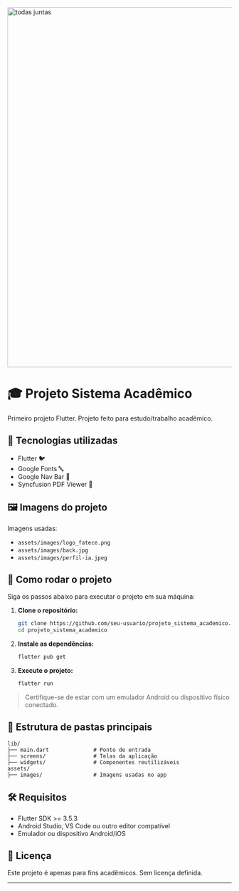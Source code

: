 <img width="808" alt="todas juntas" src="https://github.com/user-attachments/assets/52694937-9765-4fcd-b0ec-80082d6e5eb3">

# 🎓 Projeto Sistema Acadêmico

Primeiro projeto Flutter. Projeto feito para estudo/trabalho acadêmico.

## 📱 Tecnologias utilizadas

- Flutter 🐦
- Google Fonts 🔤
- Google Nav Bar 🧭
- Syncfusion PDF Viewer 📄

## 🖼️ Imagens do projeto

Imagens usadas:
- `assets/images/logo_fatece.png`
- `assets/images/back.jpg`
- `assets/images/perfil-ia.jpeg`

## 🚀 Como rodar o projeto

Siga os passos abaixo para executar o projeto em sua máquina:

1. **Clone o repositório:**
   ```bash
   git clone https://github.com/seu-usuario/projeto_sistema_academico.git
   cd projeto_sistema_academico
   ```

2. **Instale as dependências:**
   ```bash
   flutter pub get
   ```

3. **Execute o projeto:**
   ```bash
   flutter run
   ```

> Certifique-se de estar com um emulador Android ou dispositivo físico conectado.

## 📂 Estrutura de pastas principais

```plaintext
lib/
├── main.dart              # Ponto de entrada
├── screens/               # Telas da aplicação
├── widgets/               # Componentes reutilizáveis
assets/
├── images/                # Imagens usadas no app
```

## 🛠️ Requisitos

- Flutter SDK >= 3.5.3
- Android Studio, VS Code ou outro editor compatível
- Emulador ou dispositivo Android/iOS

## 📄 Licença

Este projeto é apenas para fins acadêmicos. Sem licença definida.

---






